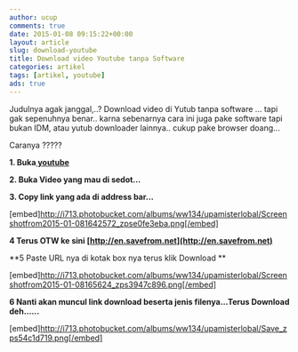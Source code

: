 ```yaml
---
author: ucup
comments: true
date: 2015-01-08 09:15:22+00:00
layout: article
slug: download-youtube
title: Download video Youtube tanpa Software
categories: artikel
tags: [artikel, youtube]
ads: true
---
```


Judulnya agak janggal,..? Download video di Yutub tanpa software ... tapi gak sepenuhnya benar.. karna sebenarnya cara ini juga pake software tapi bukan IDM, atau yutub downloader lainnya.. cukup pake browser doang...

Caranya ?????

**1. Buka[ youtube](%20youtube)**

**2. Buka Video yang mau di sedot...**

**3. Copy link yang ada di address bar...**

[embed]http://i713.photobucket.com/albums/ww134/upamisterlobal/Screenshotfrom2015-01-081642572_zpse0fe3eba.png[/embed]



**4 Terus OTW ke sini [http://en.savefrom.net](http://en.savefrom.net)**

**5 Paste URL nya di kotak box nya terus klik Download
**



[embed]http://i713.photobucket.com/albums/ww134/upamisterlobal/Screenshotfrom2015-01-08165624_zps3947c896.png[/embed]



**6 Nanti akan muncul link download beserta jenis filenya...Terus Download deh......**



[embed]http://i713.photobucket.com/albums/ww134/upamisterlobal/Save_zps54c1d719.png[/embed]
